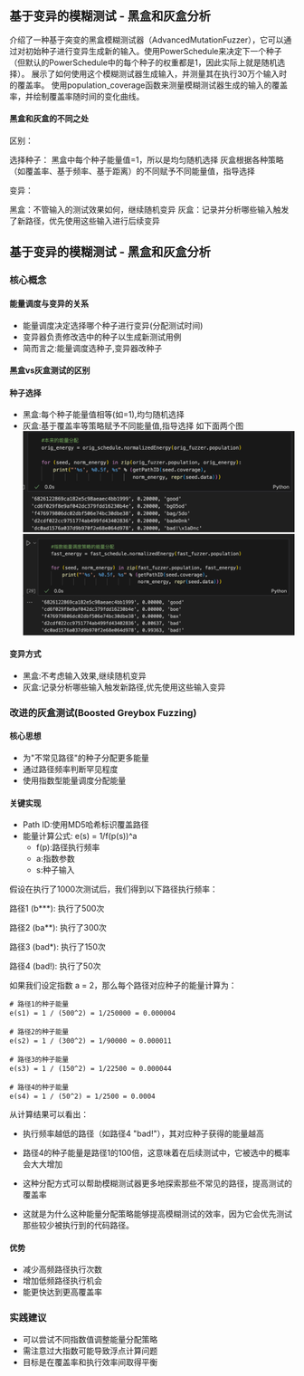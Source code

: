 ## 基于变异的模糊测试 - 黑盒和灰盒分析

介绍了一种基于突变的黑盒模糊测试器（AdvancedMutationFuzzer），它可以通过对初始种子进行变异生成新的输入。使用PowerSchedule来决定下一个种子（但默认的PowerSchedule中的每个种子的权重都是1，因此实际上就是随机选择）。 展示了如何使用这个模糊测试器生成输入，并测量其在执行30万个输入时的覆盖率。 使用population_coverage函数来测量模糊测试器生成的输入的覆盖率，并绘制覆盖率随时间的变化曲线。


#### 黑盒和灰盒的不同之处

区别：

选择种子：
黑盒中每个种子能量值=1，所以是均匀随机选择
灰盒根据各种策略（如覆盖率、基于频率、基于距离）的不同赋予不同能量值，指导选择

变异：

黑盒：不管输入的测试效果如何，继续随机变异
灰盒：记录并分析哪些输入触发了新路径，优先使用这些输入进行后续变异


## 基于变异的模糊测试 - 黑盒和灰盒分析

### 核心概念

#### 能量调度与变异的关系
- 能量调度决定选择哪个种子进行变异(分配测试时间)
- 变异器负责修改选中的种子以生成新测试用例
- 简而言之:能量调度选种子,变异器改种子

#### 黑盒vs灰盒测试的区别

#### 种子选择
- 黑盒:每个种子能量值相等(如=1),均匀随机选择
- 灰盒:基于覆盖率等策略赋予不同能量值,指导选择
如下面两个图
![alt text](../figs/image.png)
![alt text](../figs/image-1.png)
#### 变异方式  
- 黑盒:不考虑输入效果,继续随机变异
- 灰盒:记录分析哪些输入触发新路径,优先使用这些输入变异

### 改进的灰盒测试(Boosted Greybox Fuzzing)

#### 核心思想
- 为"不常见路径"的种子分配更多能量 
- 通过路径频率判断罕见程度
- 使用指数型能量调度分配能量

#### 关键实现
- Path ID:使用MD5哈希标识覆盖路径
- 能量计算公式: e(s) = 1/f(p(s))^a
  - f(p):路径执行频率
  - a:指数参数
  - s:种子输入


假设在执行了1000次测试后，我们得到以下路径执行频率：

路径1 (b***): 执行了500次

路径2 (ba**): 执行了300次

路径3 (bad*): 执行了150次

路径4 (bad!): 执行了50次

如果我们设定指数 a = 2，那么每个路径对应种子的能量计算为：

```
# 路径1的种子能量
e(s1) = 1 / (500^2) = 1/250000 = 0.000004

# 路径2的种子能量
e(s2) = 1 / (300^2) = 1/90000 ≈ 0.000011

# 路径3的种子能量
e(s3) = 1 / (150^2) = 1/22500 ≈ 0.000044

# 路径4的种子能量
e(s4) = 1 / (50^2) = 1/2500 = 0.0004
```
从计算结果可以看出：

- 执行频率越低的路径（如路径4 "bad!"），其对应种子获得的能量越高

- 路径4的种子能量是路径1的100倍，这意味着在后续测试中，它被选中的概率会大大增加

- 这种分配方式可以帮助模糊测试器更多地探索那些不常见的路径，提高测试的覆盖率

- 这就是为什么这种能量分配策略能够提高模糊测试的效率，因为它会优先测试那些较少被执行到的代码路径。

#### 优势
- 减少高频路径执行次数
- 增加低频路径执行机会 
- 能更快达到更高覆盖率

### 实践建议

- 可以尝试不同指数值调整能量分配策略
- 需注意过大指数可能导致浮点计算问题
- 目标是在覆盖率和执行效率间取得平衡